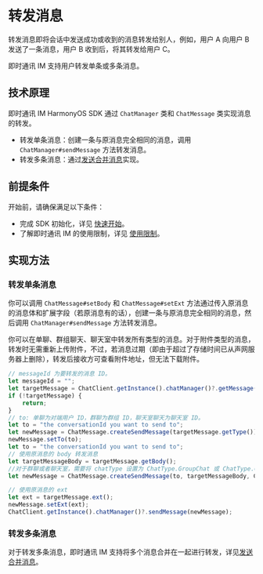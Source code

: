 # 转发消息

转发消息即将会话中发送成功或收到的消息转发给别人，例如，用户 A 向用户 B 发送了一条消息，用户 B 收到后，将其转发给用户 C。

即时通讯 IM 支持用户转发单条或多条消息。

## 技术原理

即时通讯 IM HarmonyOS SDK 通过 `ChatManager` 类和 `ChatMessage` 类实现消息的转发。

- 转发单条消息：创建一条与原消息完全相同的消息，调用 `ChatManager#sendMessage` 方法转发消息。
- 转发多条消息：通过[发送合并消息](message_send_receive.html#发送和接收合并消息)实现。

## 前提条件

开始前，请确保满足以下条件：

- 完成 SDK 初始化，详见 [快速开始](quickstart.html)。
- 了解即时通讯 IM 的使用限制，详见 [使用限制](limitation.html)。

## 实现方法

### 转发单条消息

你可以调用 `ChatMessage#setBody` 和 `ChatMessage#setExt` 方法通过传入原消息的消息体和扩展字段（若原消息有的话），创建一条与原消息完全相同的消息，然后调用 `ChatManager#sendMessage` 方法转发消息。

你可以在单聊、群组聊天、聊天室中转发所有类型的消息。对于附件类型的消息，转发时无需重新上传附件，不过，若消息过期（即由于超过了存储时间已从声网服务器上删除），转发后接收方可查看附件地址，但无法下载附件。

```typescript
// messageId 为要转发的消息 ID。
let messageId = "";
let targetMessage = ChatClient.getInstance().chatManager()?.getMessage(messageId);
if (!targetMessage) {
    return;
}
// to: 单聊为对端用户 ID，群聊为群组 ID，聊天室聊天为聊天室 ID。
let to = "the conversationId you want to send to";
let newMessage = ChatMessage.createSendMessage(targetMessage.getType());
newMessage.setTo(to);
let to = "the conversationId you want to send to";
// 使用原消息的 body 转发消息
let targetMessageBody = targetMessage.getBody();
//对于群聊或者聊天室，需要将 chatType 设置为 ChatType.GroupChat 或 ChatType.ChatRoom。
let newMessage = ChatMessage.createSendMessage(to, targetMessageBody, ChatType.Chat);

// 使用原消息的 ext
let ext = targetMessage.ext();
newMessage.setExt(ext);
ChatClient.getInstance().chatManager()?.sendMessage(newMessage);
```

### 转发多条消息

对于转发多条消息，即时通讯 IM 支持将多个消息合并在一起进行转发，详见[发送合并消息](message_send_receive.html#发送和接收合并消息)。